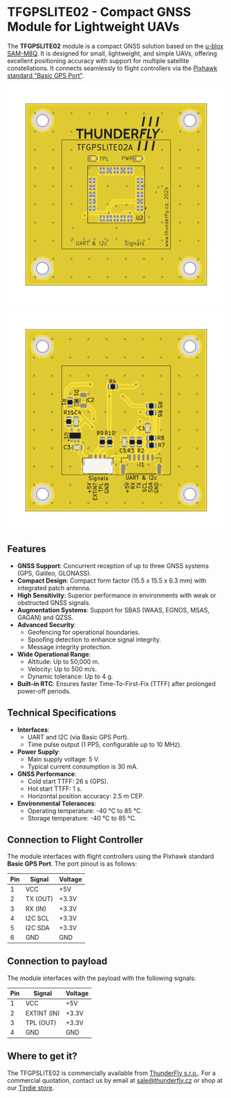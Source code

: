 # TFGPSLITE02 - Compact GNSS Module for Lightweight UAVs

The **TFGPSLITE02** module is a compact GNSS solution based on the [u-blox SAM-M8Q](https://www.u-blox.com/en/product/sam-m8q-module). It is designed for small, lightweight, and simple UAVs, offering excellent positioning accuracy with support for multiple satellite constellations. It connects seamlessly to flight controllers via the [Pixhawk standard "Basic GPS Port"](https://github.com/pixhawk/Pixhawk-Standards/blob/master/DS-009%20Pixhawk%20Connector%20Standard.pdf).

![TFGPSLITE02 top view](doc/gen/img/TFGPSLITE02-top.png)

![TFGPSLITE02 bottom view](doc/gen/img/TFGPSLITE02-bottom.png)

## Features

- **GNSS Support**: Concurrent reception of up to three GNSS systems (GPS, Galileo, GLONASS).
- **Compact Design**: Compact form factor (15.5 x 15.5 x 6.3 mm) with integrated patch antenna.
- **High Sensitivity**: Superior performance in environments with weak or obstructed GNSS signals.
- **Augmentation Systems**: Support for SBAS (WAAS, EGNOS, MSAS, GAGAN) and QZSS.
- **Advanced Security**:
  - Geofencing for operational boundaries.
  - Spoofing detection to enhance signal integrity.
  - Message integrity protection.
- **Wide Operational Range**:
  - Altitude: Up to 50,000 m.
  - Velocity: Up to 500 m/s.
  - Dynamic tolerance: Up to 4 g.
- **Built-in RTC**: Ensures faster Time-To-First-Fix (TTFF) after prolonged power-off periods.

## Technical Specifications

- **Interfaces**:
  - UART and I2C (via Basic GPS Port).
  - Time pulse output (1 PPS, configurable up to 10 MHz).
- **Power Supply**:
  - Main supply voltage: 5 V.
  - Typical current consumption is 30 mA.
- **GNSS Performance**:
  - Cold start TTFF: 26 s (GPS).
  - Hot start TTFF: 1 s.
  - Horizontal position accuracy: 2.5 m CEP.
- **Environmental Tolerances**:
  - Operating temperature: -40 °C to 85 °C.
  - Storage temperature: -40 °C to 85 °C.

## Connection to Flight Controller

The module interfaces with flight controllers using the Pixhawk standard **Basic GPS Port**. The port pinout is as follows:

| Pin | Signal    | Voltage |
|-----|-----------|---------|
| 1   | VCC       | +5V     |
| 2   | TX (OUT)  | +3.3V   |
| 3   | RX (IN)   | +3.3V   |
| 4   | I2C SCL   | +3.3V   |
| 5   | I2C SDA   | +3.3V   |
| 6   | GND       | GND     |


## Connection to payload

The module interfaces with the payload with the following signals:

| Pin | Signal    | Voltage |
|-----|-----------|---------|
| 1   | VCC       | +5V     |
| 2   | EXTINT (IN)  | +3.3V   |
| 3   | TPL (OUT)   | +3.3V   |
| 4   | GND       | GND     |

## Where to get it?

The TFGPSLITE02 is commercially available from [ThunderFly s.r.o.](https://www.thunderfly.cz/). For a commercial quotation, contact us by email at sale@thunderfly.cz or shop at our [Tindie store](https://www.tindie.com/stores/thunderfly/).

